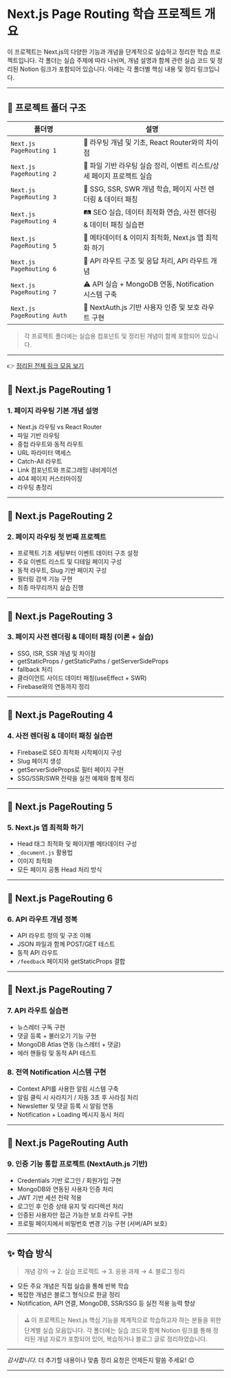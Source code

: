 # Next.js Page Routing 학습 프로젝트 개요

이 프로젝트는 Next.js의 다양한 기능과 개념을 단계적으로 실습하고 정리한 학습 프로젝트입니다. 각 폴더는 실습 주제에 따라 나뉘며, 개념 설명과 함께 관련 실습 코드 및 정리된 Notion 링크가 포함되어 있습니다. 아래는 각 폴더별 핵심 내용 및 정리 링크입니다.

---

## 📁 프로젝트 폴더 구조

| 폴더명 | 설명 |
|--------|------|
| `Next.js PageRouting 1` | 📌 라우팅 개념 및 기초, React Router와의 차이점 |
| `Next.js PageRouting 2` | 📁 파일 기반 라우팅 실습 정리, 이벤트 리스트/상세 페이지 프로젝트 실습 |
| `Next.js PageRouting 3` | 🧭 SSG, SSR, SWR 개념 학습, 페이지 사전 렌더링 & 데이터 패칭 |
| `Next.js PageRouting 4` | 🛤️ SEO 실습, 데이터 최적화 연습, 사전 렌더링 & 데이터 패칭 실습편 |
| `Next.js PageRouting 5` | 🔁 메타데이터 & 이미지 최적화, Next.js 앱 최적화 하기 |
| `Next.js PageRouting 6` | 🔗 API 라우트 구조 및 응답 처리, API 라우트 개념 |
| `Next.js PageRouting 7` | ⚠️ API 실습 + MongoDB 연동, Notification 시스템 구축 |
| `Next.js PageRouting Auth` | 🔐 NextAuth.js 기반 사용자 인증 및 보호 라우트 구현 |

> 각 프로젝트 폴더에는 실습용 컴포넌트 및 정리된 개념이 함께 포함되어 있습니다.

---

👉 [정리된 전체 링크 모음 보기](https://jelkov-developer.notion.site/Page-routing-1bbc23f3073480caa7c3f86024445a11?pvs=4)

## 📁 Next.js PageRouting 1
### 1. 페이지 라우팅 기본 개념 설명
- Next.js 라우팅 vs React Router
- 파일 기반 라우팅
- 중첩 라우트와 동적 라우트
- URL 파라미터 액세스
- Catch-All 라우트
- Link 컴포넌트와 프로그래밍 내비게이션
- 404 페이지 커스터마이징
- 라우팅 총정리

---

## 📁 Next.js PageRouting 2
### 2. 페이지 라우팅 첫 번째 프로젝트
- 프로젝트 기초 세팅부터 이벤트 데이터 구조 설정
- 주요 이벤트 리스트 및 디테일 페이지 구성
- 동적 라우트, Slug 기반 페이지 구성
- 필터링 검색 기능 구현
- 최종 마무리까지 실습 진행


---

## 📁 Next.js PageRouting 3
### 3. 페이지 사전 렌더링 & 데이터 패칭 (이론 + 실습)
- SSG, ISR, SSR 개념 및 차이점
- getStaticProps / getStaticPaths / getServerSideProps
- fallback 처리
- 클라이언트 사이드 데이터 패칭(useEffect + SWR)
- Firebase와의 연동까지 정리


---

## 📁 Next.js PageRouting 4
### 4. 사전 렌더링 & 데이터 패칭 실습편
- Firebase로 SEO 최적화 시작페이지 구성
- Slug 페이지 생성
- getServerSideProps로 필터 페이지 구현
- SSG/SSR/SWR 전략을 실전 예제와 함께 정리


---

## 📁 Next.js PageRouting 5
### 5. Next.js 앱 최적화 하기
- Head 태그 최적화 및 페이지별 메타데이터 구성
- `_document.js` 활용법
- 이미지 최적화
- 모든 페이지 공통 Head 처리 방식


---

## 📁 Next.js PageRouting 6
### 6. API 라우트 개념 정복
- API 라우트 정의 및 구조 이해
- JSON 파일과 함께 POST/GET 테스트
- 동적 API 라우트
- `/feedback` 페이지와 getStaticProps 결합


---

## 📁 Next.js PageRouting 7
### 7. API 라우트 실습편
- 뉴스레터 구독 구현
- 댓글 등록 + 불러오기 기능 구현
- MongoDB Atlas 연동 (뉴스레터 + 댓글)
- 에러 핸들링 및 동적 API 테스트


### 8. 전역 Notification 시스템 구현
- Context API를 사용한 알림 시스템 구축
- 알림 클릭 시 사라지기 / 자동 3초 후 사라짐 처리
- Newsletter 및 댓글 등록 시 알림 연동
- Notification + Loading 메시지 동시 처리


---

## 📁 Next.js PageRouting Auth
### 9. 인증 기능 통합 프로젝트 (NextAuth.js 기반)
- Credentials 기반 로그인 / 회원가입 구현
- MongoDB와 연동된 사용자 인증 처리
- JWT 기반 세션 전략 적용
- 로그인 후 인증 상태 유지 및 리디렉션 처리
- 인증된 사용자만 접근 가능한 보호 라우트 구현
- 프로필 페이지에서 비밀번호 변경 기능 구현 (서버/API 보호)

---

## ✨ 학습 방식

> 개념 강의 → 2. 실습 프로젝트 → 3. 응용 과제 → 4. 블로그 정리

- 모든 주요 개념은 직접 실습을 통해 반복 학습
- 복잡한 개념은 블로그 형식으로 한글 정리
- Notification, API 연결, MongoDB, SSR/SSG 등 실전 적용 능력 향상

> ⛳ 이 프로젝트는 Next.js 핵심 기능을 체계적으로 학습하고자 하는 분들을 위한 단계별 실습 모음입니다. 
> 각 폴더에는 실습 코드와 함께 Notion 링크를 통해 정리된 개념 자료가 포함되어 있어, 복습하거나 블로그 글로 정리하였습니다.

---

_감사합니다._ 더 추가할 내용이나 맞춤 정리 요청은 언제든지 말씀 주세요! 😊

---





